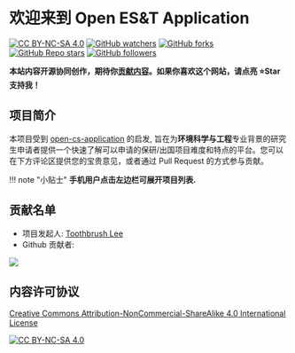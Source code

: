 # 欢迎来到 Open ES&T Application

[![CC BY-NC-SA 4.0][cc-by-nc-sa-shield]][cc-by-nc-sa] 
[![GitHub watchers](https://img.shields.io/github/watchers/Toothbrush-Lee/openestapp?style=social)](https://github.com/Toothbrush-Lee/openestapp/subscription)
[![GitHub forks](https://img.shields.io/github/forks/Toothbrush-Lee/openestapp?style=social)](https://github.com/Toothbrush-Lee/openestapp/fork)
[![GitHub Repo stars](https://img.shields.io/github/stars/Toothbrush-Lee/openestapp?style=social)](https://github.com/Toothbrush-Lee/openestapp)
[![GitHub followers](https://img.shields.io/github/followers/Toothbrush-Lee?style=social)](https://github.com/Toothbrush-Lee)

**本站内容开源协同创作，期待你[贡献内容](contribute.md)。如果你喜欢这个网站，请点亮 :star:Star 支持我！**

## 项目简介
本项目受到 [open-cs-application](https://opencs.app) 的启发, 旨在为**环境科学与工程**专业背景的研究生申请者提供一个快速了解可以申请的保研/出国项目难度和特点的平台。您可以在下方评论区提供您的宝贵意见，或者通过 Pull Request 的方式参与贡献。

!!! note "小贴士"
       **手机用户点击左边栏可展开项目列表.**


## 贡献名单
- 项目发起人: [Toothbrush Lee](mailto:me@linxuan.li)
- Github 贡献者:

<a href="https://github.com/Toothbrush-Lee/openestapp/graphs/contributors">
  <img src="https://contrib.rocks/image?repo=Toothbrush-Lee/openestapp" />
</a>

## 内容许可协议
[Creative Commons Attribution-NonCommercial-ShareAlike 4.0 International License][cc-by-nc-sa]

[![CC BY-NC-SA 4.0][cc-by-nc-sa-image]][cc-by-nc-sa]

[cc-by-nc-sa]: https://creativecommons.org/licenses/by-nc-sa/4.0/
[cc-by-nc-sa-image]: https://licensebuttons.net/l/by-nc-sa/4.0/88x31.png
[cc-by-nc-sa-shield]: https://img.shields.io/badge/License-CC%20BY--NC--SA%204.0-lightgrey.svg
